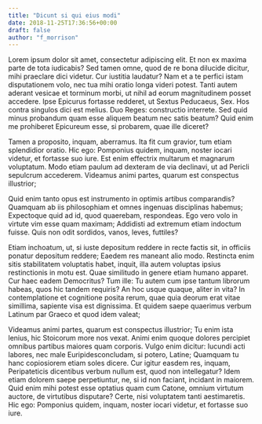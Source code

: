 ```yaml
---
title: "Dicunt si qui eius modi"
date: 2018-11-25T17:36:56+00:00
draft: false
author: "f_morrison"
---
```


Lorem ipsum dolor sit amet, consectetur adipiscing elit. Et non ex maxima parte
de tota iudicabis? Sed tamen omne, quod de re bona dilucide dicitur, mihi
praeclare dici videtur. Cur iustitia laudatur? Nam et a te perfici istam
disputationem volo, nec tua mihi oratio longa videri potest. Tanti autem
aderant vesicae et torminum morbi, ut nihil ad eorum magnitudinem posset
accedere. Ipse Epicurus fortasse redderet, ut Sextus Peducaeus, Sex. Hos contra
singulos dici est melius. Duo Reges: constructio interrete. Sed quid minus
probandum quam esse aliquem beatum nec satis beatum? Quid enim me prohiberet
Epicureum esse, si probarem, quae ille diceret?

Tamen a proposito, inquam, aberramus. Ita fit cum gravior, tum etiam
splendidior oratio. Hic ego: Pomponius quidem, inquam, noster iocari videtur,
et fortasse suo iure. Est enim effectrix multarum et magnarum voluptatum. Modo
etiam paulum ad dexteram de via declinavi, ut ad Pericli sepulcrum accederem.
Videamus animi partes, quarum est conspectus illustrior;

Quid enim tanto opus est instrumento in optimis artibus comparandis? Quamquam
ab iis philosophiam et omnes ingenuas disciplinas habemus; Expectoque quid ad
id, quod quaerebam, respondeas. Ego vero volo in virtute vim esse quam maximam;
Addidisti ad extremum etiam indoctum fuisse. Quis non odit sordidos, vanos,
leves, futtiles?

Etiam inchoatum, ut, si iuste depositum reddere in recte factis sit, in
officiis ponatur depositum reddere; Eaedem res maneant alio modo. Restincta
enim sitis stabilitatem voluptatis habet, inquit, illa autem voluptas ipsius
restinctionis in motu est. Quae similitudo in genere etiam humano apparet. Cur
haec eadem Democritus? Tum ille: Tu autem cum ipse tantum librorum habeas, quos
hic tandem requiris? An hoc usque quaque, aliter in vita? In contemplatione et
cognitione posita rerum, quae quia deorum erat vitae simillima, sapiente visa
est dignissima. Et quidem saepe quaerimus verbum Latinum par Graeco et quod
idem valeat;

Videamus animi partes, quarum est conspectus illustrior; Tu enim ista lenius,
hic Stoicorum more nos vexat. Animi enim quoque dolores percipiet omnibus
partibus maiores quam corporis. Vulgo enim dicitur: Iucundi acti labores, nec
male Euripidesconcludam, si potero, Latine; Quamquam tu hanc copiosiorem etiam
soles dicere. Cur igitur easdem res, inquam, Peripateticis dicentibus verbum
nullum est, quod non intellegatur? Idem etiam dolorem saepe perpetiuntur, ne,
si id non faciant, incidant in maiorem. Quid enim mihi potest esse optatius
quam cum Catone, omnium virtutum auctore, de virtutibus disputare? Certe, nisi
voluptatem tanti aestimaretis. Hic ego: Pomponius quidem, inquam, noster iocari
videtur, et fortasse suo iure.
